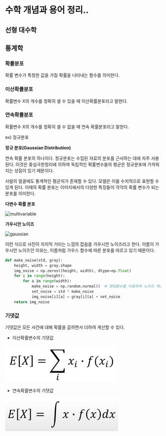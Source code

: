 # 수학 개념과 용어 정리..

## 선형 대수학

## 통계학

### 확률분포

확률 변수가 특정한 값을 가질 확률을 나타내는 함수를 의미한다.

### 이산확률분포

확률변수 X의 개수를 정확히 셀 수 있을 때 이산확률분포라고 말한다.

### 연속확률분포

확률변수 X의 개수를 정확히 셀 수 없을 때 연속 확률분포라고 말한다.

ex) 정규분포

<strong>정규 분포(Gaussian Distribution)</strong>

연속 확률 분포의 하나이다. 정규분포는 수집된 자료의 분포를 근사하는 데에 자주 사용된다. 이것은 중심극한정리에 의하여 독립적인 확률변수들의 평균은 정규분포에 가까워지는 성질이 있기 때문이다.

사람의 얼굴에도 통계적인 평균치가 존재할 수 있다. 모델은 이를 수치적으로 표현할 수 있게 된다. 이때의 확률 분포는 이미지에서의 다양한 특징들이 각각의 확률 변수가 되는 분포를 의미한다.

<strong>다변수 확률 분포</strong>

![multivariable](https://upload.wikimedia.org/wikipedia/commons/thumb/5/57/Multivariate_Gaussian.png/330px-Multivariate_Gaussian.png)

<strong>가우시안 노이즈</strong>

![gaussian](https://img1.daumcdn.net/thumb/R1280x0/?scode=mtistory2&fname=https%3A%2F%2Fblog.kakaocdn.net%2Fdn%2FCbW0g%2FbtqN005Ge5Y%2FkUVZpwTKpdhOETVC94CAkK%2Fimg.png)

이런 식으로 사진이 지지직 거리는 느낌의 잡음을 가우시안 노이즈라고 한다. 이름이 가우시안 노이즈인 이유는, 이름처럼 가우스 함수에 따른 분포를 따르고 있기 때문이다.

```python
def make_noise(std, gray):
    height, width = gray.shape
    img_noise = np.zeros((height, width), dtype=np.float)
    for i in range(height):
        for a in range(width):
            make_noise = np.random.normal()  # 랜덤함수를 이용하여 노이즈 적용
            set_noise = std * make_noise
            img_noise[i][a] = gray[i][a] + set_noise
    return img_noise
```

### 기댓값

기댓값은 모든 사건에 대해 확률을 곱하면서 더하여 계산할 수 있다.

-   이산확률변수의 기댓값

![m1](./docs/math-1.png)

-   연속확률변수의 기댓값

![m2](./docs/math-2.png)

